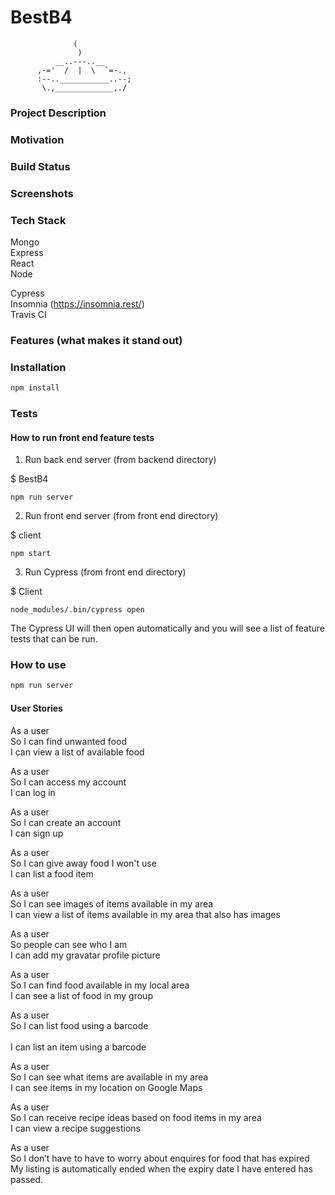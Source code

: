 # BestB4

                  (
                   )
              __..---..__
          ,-='  /  |  \  `=-.,
          :--..___________..--;
           \.,_____________,./

### Project Description

### Motivation

### Build Status

### Screenshots

### Tech Stack

Mongo <br>
Express <br>
React <br>
Node <br>

Cypress <br>
Insomnia (https://insomnia.rest/) <br>
Travis CI <br>

### Features (what makes it stand out)

### Installation

```bash
npm install
```

### Tests

#### How to run front end feature tests

1. Run back end server (from backend directory) <br>

$ BestB4 <br>

```
npm run server

```
2. Run front end server (from front end directory) <br>

$ client <br>

```
npm start

```

3. Run Cypress (from front end directory)

$ Client

```
node_modules/.bin/cypress open
```

The Cypress UI will then open automatically and you will see a list of feature tests that can be run.

### How to use

```bash
npm run server
```
#### User Stories

As a user <br>
So I can find unwanted food <br>
I can view a list of available food <br>

As a user <br>
So I can access my account <br>
I can log in <br>

As a user <br>
So I can create an account <br>
I can sign up <br>

As a user <br>
So I can give away food I won't use <br>
I can list a food item <br>

As a user <br>
So I can see images of items available in my area <br>
I can view a list of items available in my area that also has images <br>

As a user <br>
So people can see who I am <br>
I can add my gravatar profile picture <br>

As a user <br>
So I can find food available in my local area <br>
I can see a list of food in my group <br>

As a user <br>
So I can list food using a barcode <br>  
I can list an item using a barcode <br>

As a user <br>
So I can see what items are available in my area <br>
I can see items in my location on Google Maps <br>

As a user <br>
So I can receive recipe ideas based on food items in my area <br>
I can view a recipe suggestions <br>

As a user <br>
So I  don’t have to have to worry about enquires for food that has expired <br>
My listing is automatically ended when the expiry date I have entered has passed. <br>
